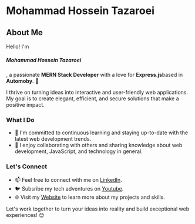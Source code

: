 <h1>Mohammad Hossein Tazaroei</h1>

<h2>About Me</h2>

Hello! I'm <h5>Mohammad Hossein Tazaroei</h5>, a passionate  <b>MERN Stack Developer</b> with a love for <b>Express.js</b>based in <b>Automoby</b>. 🚀

I thrive on turning ideas into interactive and user-friendly web applications. My goal is to create elegant, efficient, and secure solutions that make a positive impact.

<h3>What I Do</h3> 

<ul>
<li>🌱 I'm committed to continuous learning and staying up-to-date with the latest web development trends.</li>
<li>💬 I enjoy collaborating with others and sharing knowledge about web development, JavaScript, and technology in general.</li>

</ul>
<h3>Let's Connect</h3>

<ul>
  <li>📫 Feel free to connect with me on <a href="dsafdasf">LinkedIn</a>.</li>
<li>🐦 Subsribe my tech adventures on <a href="dsafdasf">Youtube</a>.</li>
<li>🌐 Visit my <a href="mohammadhosseintazaroie.dev">Website</a> to learn more about my projects and skills.</li>

</ul>

Let's work together to turn your ideas into reality and build exceptional web experiences! 😊
